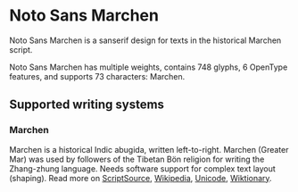 
# Noto Sans Marchen

Noto Sans Marchen is a sanserif design for texts in the historical Marchen script. 

Noto Sans Marchen has multiple weights, contains 748 glyphs, 6 OpenType features, and supports 73 characters: Marchen.


## Supported writing systems


### Marchen

Marchen is a historical Indic abugida, written left-to-right. Marchen (Greater Mar) was used by followers of the Tibetan Bön religion for writing the Zhang-zhung language. Needs software support for complex text layout (shaping). Read more on [ScriptSource](https://scriptsource.org/scr/Marc), [Wikipedia](https://en.wikipedia.org/wiki/ISO_15924:Marc), [Unicode](https://www.unicode.org/versions/Unicode13.0.0/ch14.pdf#G38187), [Wiktionary](https://en.wiktionary.org/wiki/Category:Marchen_script).

